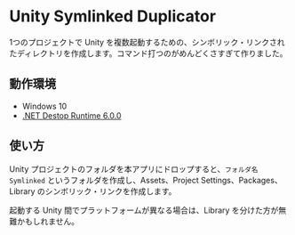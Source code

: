 # Unity Symlinked Duplicator

1つのプロジェクトで Unity を複数起動するための、シンボリック・リンクされたディレクトリを作成します。コマンド打つのがめんどくさすぎて作りました。

## 動作環境

- Windows 10
- [.NET Destop Runtime 6.0.0](https://dotnet.microsoft.com/download/dotnet/6.0)

## 使い方

Unity プロジェクトのフォルダを本アプリにドロップすると、`フォルダ名 Symlinked` というフォルダを作成し、Assets、Project Settings、Packages、Library のシンボリック・リンクを作成します。

起動する Unity 間でプラットフォームが異なる場合は、Library を分けた方が無難かもしれません。